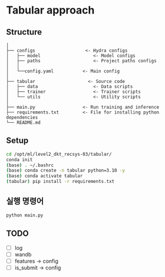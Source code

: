 # Tabular approach

## Structure
```
│
├── configs                   <- Hydra configs
│   ├── model                    <- Model configs
│   ├── paths                    <- Project paths configs
│   │
│   └──config.yaml           <- Main config
│
├── tabular                    <- Source code
│   ├── data                     <- Data scripts
│   ├── trainer                  <- Trainer scripts
│   └── utils                    <- Utility scripts
│
├── main.py                  <- Run training and inference
├── requirements.txt         <- File for installing python dependencies
└── README.md
```
## Setup
```bash
cd /opt/ml/level2_dkt_recsys-03/tabular/
conda init
(base) . ~/.bashrc
(base) conda create -n tabular python=3.10 -y
(base) conda activate tabular
(tabular) pip install -r requirements.txt
```
## 실행 명령어

```bash
python main.py
```
## TODO
- [ ] log
- [ ] wandb
- [ ] features -> config
- [ ] is_submit -> config
